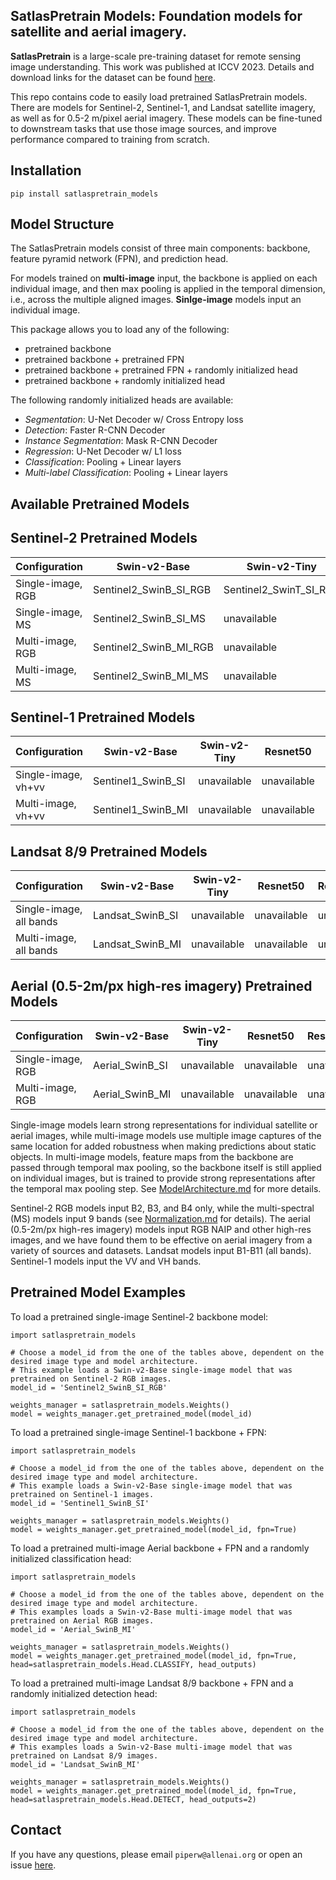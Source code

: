 SatlasPretrain Models: Foundation models for satellite and aerial imagery. 
--------------------------------------------------------------------------

**SatlasPretrain** is a large-scale pre-training dataset for remote sensing image understanding. This work 
was published at ICCV 2023. Details and download links for the dataset can be found 
[here](https://github.com/allenai/satlas/blob/main/SatlasPretrain.md).

This repo contains code to easily load pretrained SatlasPretrain models. There are models for Sentinel-2, 
Sentinel-1, and Landsat satellite imagery, as well as for 0.5-2 m/pixel aerial imagery.
These models can be fine-tuned to downstream tasks that use those image sources, and improve performance compared to 
training from scratch.

Installation
--------------
`pip install satlaspretrain_models`

Model Structure
--------------
The SatlasPretrain models consist of three main components: backbone, feature pyramid network (FPN), and prediction head.

For models trained on **multi-image** input, the backbone is applied on each individual image, and then max pooling is applied
in the temporal dimension, i.e., across the multiple aligned images. **Sinlge-image** models input an individual image.

This package allows you to load any of the following:
- pretrained backbone
- pretrained backbone + pretrained FPN
- pretrained backbone + pretrained FPN + randomly initialized head
- pretrained backbone + randomly initialized head

The following randomly initialized heads are available:
- *Segmentation*: U-Net Decoder w/ Cross Entropy loss
- *Detection*: Faster R-CNN Decoder
- *Instance Segmentation*: Mask R-CNN Decoder
- *Regression*: U-Net Decoder w/ L1 loss
- *Classification*: Pooling + Linear layers
- *Multi-label Classification*: Pooling + Linear layers

Available Pretrained Models
----------------------------
## Sentinel-2 Pretrained Models
| Configuration | Swin-v2-Base | Swin-v2-Tiny | Resnet50 | Resnet152 |
| ---------- | ------------ | ------------ | -------- | --------- |
| Single-image, RGB | Sentinel2_SwinB_SI_RGB | Sentinel2_SwinT_SI_RGB | Sentinel2_Resnet50_SI_RGB | Sentinel2_Resnet152_SI_RGB |
| Single-image, MS | Sentinel2_SwinB_SI_MS | unavailable | Sentinel2_Resnet50_SI_MS | Sentinel2_Resnet152_SI_MS |
| Multi-image, RGB | Sentinel2_SwinB_MI_RGB | unavailable | Sentinel2_Resnet50_MI_RGB | Sentinel2_Resnet152_MI_RGB |
| Multi-image, MS | Sentinel2_SwinB_MI_MS | unavailable | unavailable | unavailable |

## Sentinel-1 Pretrained Models
| Configuration | Swin-v2-Base | Swin-v2-Tiny | Resnet50 | Resnet152 |
| ---------- | ------------ | ------------ | -------- | --------- |
| Single-image, vh+vv | Sentinel1_SwinB_SI | unavailable | unavailable | unavailable |
| Multi-image, vh+vv | Sentinel1_SwinB_MI | unavailable | unavailable | unavailable |

## Landsat 8/9 Pretrained Models
| Configuration | Swin-v2-Base | Swin-v2-Tiny | Resnet50 | Resnet152 |
| ---------- | ------------ | ------------ | -------- | --------- |
| Single-image, all bands | Landsat_SwinB_SI | unavailable | unavailable | unavailable |
| Multi-image, all bands | Landsat_SwinB_MI | unavailable | unavailable | unavailable |

## Aerial (0.5-2m/px high-res imagery) Pretrained Models
| Configuration | Swin-v2-Base | Swin-v2-Tiny | Resnet50 | Resnet152 |
| ---------- | ------------ | ------------ | -------- | --------- |
| Single-image, RGB | Aerial_SwinB_SI | unavailable | unavailable | unavailable |
| Multi-image, RGB | Aerial_SwinB_MI | unavailable | unavailable | unavailable |


Single-image models learn strong representations for individual satellite or aerial images, while multi-image models use multiple image captures of the same location for added robustness when making predictions about static objects. In multi-image models, feature maps from the backbone are passed through temporal max pooling, so the backbone itself is still applied on individual images, but is trained to provide strong representations after the temporal max pooling step. See [ModelArchitecture.md](ModelArchitecture.md) for more details.

Sentinel-2 RGB models input B2, B3, and B4 only, while the multi-spectral (MS) models input 9 bands (see [Normalization.md](Normalization.md#sentinel-2-images) for details). The aerial (0.5-2m/px high-res imagery) models input RGB NAIP and other high-res images, and we have found them to be effective on aerial imagery from a variety of sources and datasets. Landsat models input B1-B11 (all bands). Sentinel-1 models input the VV and VH bands. 

Pretrained Model Examples
---------------


To load a pretrained single-image Sentinel-2 backbone model:
```
import satlaspretrain_models

# Choose a model_id from the one of the tables above, dependent on the desired image type and model architecture.
# This example loads a Swin-v2-Base single-image model that was pretrained on Sentinel-2 RGB images.
model_id = 'Sentinel2_SwinB_SI_RGB'

weights_manager = satlaspretrain_models.Weights()
model = weights_manager.get_pretrained_model(model_id)
```

To load a pretrained single-image Sentinel-1 backbone + FPN:
```
import satlaspretrain_models

# Choose a model_id from the one of the tables above, dependent on the desired image type and model architecture.
# This example loads a Swin-v2-Base single-image model that was pretrained on Sentinel-1 images.
model_id = 'Sentinel1_SwinB_SI'

weights_manager = satlaspretrain_models.Weights()
model = weights_manager.get_pretrained_model(model_id, fpn=True)
```

To load a pretrained multi-image Aerial backbone + FPN and a randomly initialized classification head:
```
import satlaspretrain_models

# Choose a model_id from the one of the tables above, dependent on the desired image type and model architecture.
# This examples loads a Swin-v2-Base multi-image model that was pretrained on Aerial RGB images.
model_id = 'Aerial_SwinB_MI'

weights_manager = satlaspretrain_models.Weights()
model = weights_manager.get_pretrained_model(model_id, fpn=True, head=satlaspretrain_models.Head.CLASSIFY, head_outputs)
```

To load a pretrained multi-image Landsat 8/9 backbone + FPN and a randomly initialized detection head:
```
import satlaspretrain_models

# Choose a model_id from the one of the tables above, dependent on the desired image type and model architecture.
# This examples loads a Swin-v2-Base multi-image model that was pretrained on Landsat 8/9 images.
model_id = 'Landsat_SwinB_MI'

weights_manager = satlaspretrain_models.Weights()
model = weights_manager.get_pretrained_model(model_id, fpn=True, head=satlaspretrain_models.Head.DETECT, head_outputs=2)
```

Contact
-------
If you have any questions, please email `piperw@allenai.org` or open an issue [here](https://github.com/allenai/satlaspretrain_models/issues/new).
